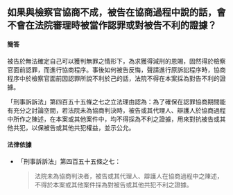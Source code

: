 ## 如果與檢察官協商不成，被告在協商過程中說的話，會不會在法院審理時被當作認罪或對被告不利的證據？

#### 簡答

被告於無法確定自己可以獲判無罪之情形下，為求獲得減刑的恩賜，固然得於檢察官面前認罪，而進行協商程序。事後如何被告反悔，聲請進行原訴訟程序時，協商程序中於檢察官面前因認罪所說不利於己的話，法院不得在本案採為對告不利的證據。

「刑事訴訴法」第四百五十五條之七之立法理由認為：為了確保在認罪協商期間能有充分之討論空間，若法院未為協商判決時，被告或其代理人、辯護人於協商過程中所作之陳述，在本案或其他案件中，均不得採為不利之證據，用來對抗被告或其他共犯，以保被告或其他共犯權益，並示公允。

#### 法律依據

* 「刑事訴訴法」第四百五十五條之七：

   > 法院未為協商判決者，被告或其代理人、辯護人在協商過程中之陳述，不得於本案或其他案件採為對被告或其他共犯不利之證據。
